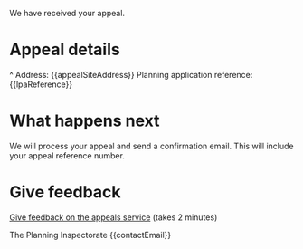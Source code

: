 We have received your appeal.

# Appeal details

^ Address: {{appealSiteAddress}}
Planning application reference: {{lpaReference}}

# What happens next

We will process your appeal and send a confirmation email. This will include your appeal reference number.

# Give feedback

[Give feedback on the appeals service]({{feedbackUrl}}) (takes 2 minutes)

The Planning Inspectorate
{{contactEmail}}
